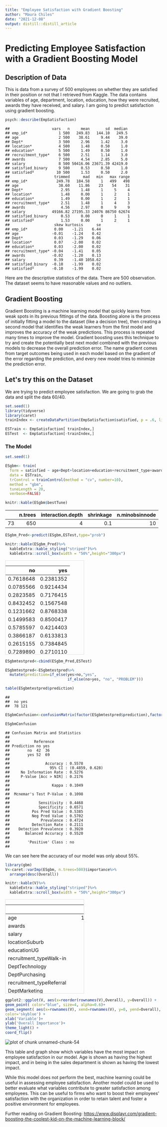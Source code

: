 ```yaml
---
title: "Employee Satisfaction with Gradient Boosting"
author: "Maura Chiles"
date: "2021-12-08"
output: distill::distill_article
---
```




# Predicting Employee Satisfaction with a Gradient Boosting Model

## Description of Data

This is data from a survey of 500 employees on whether they are satisfied in their position or not that I retrieved from Kaggle. The data contains variables of age, department, location, education, how they were recruited, awards they have received, and salary. I am going to predict satisfaction using gradient boosting.



```r
psych::describe(EmpSatisfaction)
```

```
##                   vars   n     mean       sd  median
## emp_id*              1 500   249.83   144.10   249.5
## age                  2 500    38.61     9.44    39.0
## Dept*                3 500     2.96     1.42     3.0
## location*            4 500     1.48     0.50     1.0
## education*           5 500     1.49     0.50     1.0
## recruitment_type*    6 500     2.51     1.14     3.0
## awards               7 500     4.54     2.85     5.0
## salary               8 500 50416.06 23671.39 42419.0
## satisfied_binary     9 500     0.53     0.50     1.0
## satisfied*          10 500     1.53     0.50     2.0
##                    trimmed      mad   min   max range
## emp_id*             249.78   184.58     1   499   498
## age                  38.60    11.86    23    54    31
## Dept*                 2.95     1.48     1     5     4
## location*             1.48     0.00     1     2     1
## education*            1.49     0.00     1     2     1
## recruitment_type*     2.51     1.48     1     4     3
## awards                4.56     2.97     0     9     9
## salary            49166.82 27195.33 24076 86750 62674
## satisfied_binary      0.53     0.00     0     1     1
## satisfied*            1.53     0.00     1     2     1
##                    skew kurtosis      se
## emp_id*            0.00    -1.21    6.44
## age               -0.01    -1.24    0.42
## Dept*              0.03    -1.29    0.06
## location*          0.07    -2.00    0.02
## education*         0.03    -2.00    0.02
## recruitment_type* -0.04    -1.41    0.05
## awards            -0.02    -1.20    0.13
## salary             0.39    -1.40 1058.62
## satisfied_binary  -0.10    -1.99    0.02
## satisfied*        -0.10    -1.99    0.02
```

Here are the descriptive statistics of the data. There are 500 observation. The dataset seems to have reasonable values and no outliers.

## Gradient Boosting

Gradient Boosting is a machine learning model that quickly learns from weak spots in its previous fittings of the data. Boosting alone is the process of initially fitting a model to the dataset (like a decision tree), then creating a second model that identifies the weak learners from the first model and improves the accuracy of the weak predictions. This process is repeated many times to improve the model. Gradient boosting uses this technique to try and create the potentially best next model combined with the previous models to decrease the overall prediction error. The name gradient comes from target outcomes being used in each model based on the gradient of the error regarding the prediction, and every new model tries to minimize the prediction error.


## Let's try this on the Dataset

We are trying to predict employee satisfaction. We are going to grab the data and split the data 60/40. 


```r
set.seed(1)
library(tidyverse)
library(caret)
trainIndex <- createDataPartition(EmpSatisfaction$satisfied, p = .6, list = FALSE, times = 1)
```


```r
ESTrain <- EmpSatisfaction[ trainIndex,]
ESTest  <- EmpSatisfaction[-trainIndex,]
```

### The Model


```r
set.seed(1)

ESgbm<- train(
  form = satisfied ~ age+Dept+location+education+recruitment_type+awards+salary,
  data = ESTrain,
  trControl = trainControl(method = "cv", number=10),
  method = "gbm",
  tuneLength = 20,
  verbose=FALSE)

knitr::kable(ESgbm$bestTune)
```

<table>
 <thead>
  <tr>
   <th style="text-align:left;">   </th>
   <th style="text-align:right;"> n.trees </th>
   <th style="text-align:right;"> interaction.depth </th>
   <th style="text-align:right;"> shrinkage </th>
   <th style="text-align:right;"> n.minobsinnode </th>
  </tr>
 </thead>
<tbody>
  <tr>
   <td style="text-align:left;"> 73 </td>
   <td style="text-align:right;"> 650 </td>
   <td style="text-align:right;"> 4 </td>
   <td style="text-align:right;"> 0.1 </td>
   <td style="text-align:right;"> 10 </td>
  </tr>
</tbody>
</table>


```r
ESgbm_Pred<-predict(ESgbm,ESTest,type="prob")

knitr::kable(ESgbm_Pred)%>%
  kableExtra::kable_styling("striped")%>%
  kableExtra::scroll_box(width = "50%",height="300px")
```

<div style="border: 1px solid #ddd; padding: 0px; overflow-y: scroll; height:300px; overflow-x: scroll; width:50%; "><table class="table table-striped" style="margin-left: auto; margin-right: auto;">
 <thead>
  <tr>
   <th style="text-align:right;position: sticky; top:0; background-color: #FFFFFF;"> no </th>
   <th style="text-align:right;position: sticky; top:0; background-color: #FFFFFF;"> yes </th>
  </tr>
 </thead>
<tbody>
  <tr>
   <td style="text-align:right;"> 0.7618648 </td>
   <td style="text-align:right;"> 0.2381352 </td>
  </tr>
  <tr>
   <td style="text-align:right;"> 0.0785566 </td>
   <td style="text-align:right;"> 0.9214434 </td>
  </tr>
  <tr>
   <td style="text-align:right;"> 0.2823585 </td>
   <td style="text-align:right;"> 0.7176415 </td>
  </tr>
  <tr>
   <td style="text-align:right;"> 0.8432452 </td>
   <td style="text-align:right;"> 0.1567548 </td>
  </tr>
  <tr>
   <td style="text-align:right;"> 0.1231662 </td>
   <td style="text-align:right;"> 0.8768338 </td>
  </tr>
  <tr>
   <td style="text-align:right;"> 0.1499583 </td>
   <td style="text-align:right;"> 0.8500417 </td>
  </tr>
  <tr>
   <td style="text-align:right;"> 0.5785597 </td>
   <td style="text-align:right;"> 0.4214403 </td>
  </tr>
  <tr>
   <td style="text-align:right;"> 0.3866187 </td>
   <td style="text-align:right;"> 0.6133813 </td>
  </tr>
  <tr>
   <td style="text-align:right;"> 0.2615155 </td>
   <td style="text-align:right;"> 0.7384845 </td>
  </tr>
  <tr>
   <td style="text-align:right;"> 0.7289890 </td>
   <td style="text-align:right;"> 0.2710110 </td>
  </tr>
  <tr>
   <td style="text-align:right;"> 0.3277814 </td>
   <td style="text-align:right;"> 0.6722186 </td>
  </tr>
  <tr>
   <td style="text-align:right;"> 0.6853445 </td>
   <td style="text-align:right;"> 0.3146555 </td>
  </tr>
  <tr>
   <td style="text-align:right;"> 0.9268536 </td>
   <td style="text-align:right;"> 0.0731464 </td>
  </tr>
  <tr>
   <td style="text-align:right;"> 0.3133552 </td>
   <td style="text-align:right;"> 0.6866448 </td>
  </tr>
  <tr>
   <td style="text-align:right;"> 0.6768807 </td>
   <td style="text-align:right;"> 0.3231193 </td>
  </tr>
  <tr>
   <td style="text-align:right;"> 0.3767504 </td>
   <td style="text-align:right;"> 0.6232496 </td>
  </tr>
  <tr>
   <td style="text-align:right;"> 0.4255515 </td>
   <td style="text-align:right;"> 0.5744485 </td>
  </tr>
  <tr>
   <td style="text-align:right;"> 0.0883748 </td>
   <td style="text-align:right;"> 0.9116252 </td>
  </tr>
  <tr>
   <td style="text-align:right;"> 0.6688908 </td>
   <td style="text-align:right;"> 0.3311092 </td>
  </tr>
  <tr>
   <td style="text-align:right;"> 0.0768517 </td>
   <td style="text-align:right;"> 0.9231483 </td>
  </tr>
  <tr>
   <td style="text-align:right;"> 0.7788126 </td>
   <td style="text-align:right;"> 0.2211874 </td>
  </tr>
  <tr>
   <td style="text-align:right;"> 0.1170327 </td>
   <td style="text-align:right;"> 0.8829673 </td>
  </tr>
  <tr>
   <td style="text-align:right;"> 0.0269023 </td>
   <td style="text-align:right;"> 0.9730977 </td>
  </tr>
  <tr>
   <td style="text-align:right;"> 0.9633788 </td>
   <td style="text-align:right;"> 0.0366212 </td>
  </tr>
  <tr>
   <td style="text-align:right;"> 0.4401132 </td>
   <td style="text-align:right;"> 0.5598868 </td>
  </tr>
  <tr>
   <td style="text-align:right;"> 0.1032420 </td>
   <td style="text-align:right;"> 0.8967580 </td>
  </tr>
  <tr>
   <td style="text-align:right;"> 0.9832773 </td>
   <td style="text-align:right;"> 0.0167227 </td>
  </tr>
  <tr>
   <td style="text-align:right;"> 0.5886693 </td>
   <td style="text-align:right;"> 0.4113307 </td>
  </tr>
  <tr>
   <td style="text-align:right;"> 0.4187662 </td>
   <td style="text-align:right;"> 0.5812338 </td>
  </tr>
  <tr>
   <td style="text-align:right;"> 0.7889876 </td>
   <td style="text-align:right;"> 0.2110124 </td>
  </tr>
  <tr>
   <td style="text-align:right;"> 0.4366751 </td>
   <td style="text-align:right;"> 0.5633249 </td>
  </tr>
  <tr>
   <td style="text-align:right;"> 0.4177204 </td>
   <td style="text-align:right;"> 0.5822796 </td>
  </tr>
  <tr>
   <td style="text-align:right;"> 0.2919550 </td>
   <td style="text-align:right;"> 0.7080450 </td>
  </tr>
  <tr>
   <td style="text-align:right;"> 0.0287287 </td>
   <td style="text-align:right;"> 0.9712713 </td>
  </tr>
  <tr>
   <td style="text-align:right;"> 0.9278537 </td>
   <td style="text-align:right;"> 0.0721463 </td>
  </tr>
  <tr>
   <td style="text-align:right;"> 0.8934762 </td>
   <td style="text-align:right;"> 0.1065238 </td>
  </tr>
  <tr>
   <td style="text-align:right;"> 0.9120882 </td>
   <td style="text-align:right;"> 0.0879118 </td>
  </tr>
  <tr>
   <td style="text-align:right;"> 0.8550905 </td>
   <td style="text-align:right;"> 0.1449095 </td>
  </tr>
  <tr>
   <td style="text-align:right;"> 0.3238016 </td>
   <td style="text-align:right;"> 0.6761984 </td>
  </tr>
  <tr>
   <td style="text-align:right;"> 0.1226285 </td>
   <td style="text-align:right;"> 0.8773715 </td>
  </tr>
  <tr>
   <td style="text-align:right;"> 0.6892855 </td>
   <td style="text-align:right;"> 0.3107145 </td>
  </tr>
  <tr>
   <td style="text-align:right;"> 0.4988494 </td>
   <td style="text-align:right;"> 0.5011506 </td>
  </tr>
  <tr>
   <td style="text-align:right;"> 0.5481017 </td>
   <td style="text-align:right;"> 0.4518983 </td>
  </tr>
  <tr>
   <td style="text-align:right;"> 0.4345854 </td>
   <td style="text-align:right;"> 0.5654146 </td>
  </tr>
  <tr>
   <td style="text-align:right;"> 0.5539465 </td>
   <td style="text-align:right;"> 0.4460535 </td>
  </tr>
  <tr>
   <td style="text-align:right;"> 0.1580162 </td>
   <td style="text-align:right;"> 0.8419838 </td>
  </tr>
  <tr>
   <td style="text-align:right;"> 0.2131466 </td>
   <td style="text-align:right;"> 0.7868534 </td>
  </tr>
  <tr>
   <td style="text-align:right;"> 0.9134534 </td>
   <td style="text-align:right;"> 0.0865466 </td>
  </tr>
  <tr>
   <td style="text-align:right;"> 0.2455100 </td>
   <td style="text-align:right;"> 0.7544900 </td>
  </tr>
  <tr>
   <td style="text-align:right;"> 0.2625947 </td>
   <td style="text-align:right;"> 0.7374053 </td>
  </tr>
  <tr>
   <td style="text-align:right;"> 0.1534828 </td>
   <td style="text-align:right;"> 0.8465172 </td>
  </tr>
  <tr>
   <td style="text-align:right;"> 0.7504757 </td>
   <td style="text-align:right;"> 0.2495243 </td>
  </tr>
  <tr>
   <td style="text-align:right;"> 0.2760898 </td>
   <td style="text-align:right;"> 0.7239102 </td>
  </tr>
  <tr>
   <td style="text-align:right;"> 0.0858180 </td>
   <td style="text-align:right;"> 0.9141820 </td>
  </tr>
  <tr>
   <td style="text-align:right;"> 0.7204301 </td>
   <td style="text-align:right;"> 0.2795699 </td>
  </tr>
  <tr>
   <td style="text-align:right;"> 0.3131688 </td>
   <td style="text-align:right;"> 0.6868312 </td>
  </tr>
  <tr>
   <td style="text-align:right;"> 0.4880263 </td>
   <td style="text-align:right;"> 0.5119737 </td>
  </tr>
  <tr>
   <td style="text-align:right;"> 0.7964236 </td>
   <td style="text-align:right;"> 0.2035764 </td>
  </tr>
  <tr>
   <td style="text-align:right;"> 0.8313312 </td>
   <td style="text-align:right;"> 0.1686688 </td>
  </tr>
  <tr>
   <td style="text-align:right;"> 0.0369226 </td>
   <td style="text-align:right;"> 0.9630774 </td>
  </tr>
  <tr>
   <td style="text-align:right;"> 0.1377333 </td>
   <td style="text-align:right;"> 0.8622667 </td>
  </tr>
  <tr>
   <td style="text-align:right;"> 0.9711728 </td>
   <td style="text-align:right;"> 0.0288272 </td>
  </tr>
  <tr>
   <td style="text-align:right;"> 0.1941866 </td>
   <td style="text-align:right;"> 0.8058134 </td>
  </tr>
  <tr>
   <td style="text-align:right;"> 0.1830170 </td>
   <td style="text-align:right;"> 0.8169830 </td>
  </tr>
  <tr>
   <td style="text-align:right;"> 0.6954657 </td>
   <td style="text-align:right;"> 0.3045343 </td>
  </tr>
  <tr>
   <td style="text-align:right;"> 0.3920248 </td>
   <td style="text-align:right;"> 0.6079752 </td>
  </tr>
  <tr>
   <td style="text-align:right;"> 0.2281067 </td>
   <td style="text-align:right;"> 0.7718933 </td>
  </tr>
  <tr>
   <td style="text-align:right;"> 0.8061435 </td>
   <td style="text-align:right;"> 0.1938565 </td>
  </tr>
  <tr>
   <td style="text-align:right;"> 0.3208200 </td>
   <td style="text-align:right;"> 0.6791800 </td>
  </tr>
  <tr>
   <td style="text-align:right;"> 0.8968024 </td>
   <td style="text-align:right;"> 0.1031976 </td>
  </tr>
  <tr>
   <td style="text-align:right;"> 0.3911769 </td>
   <td style="text-align:right;"> 0.6088231 </td>
  </tr>
  <tr>
   <td style="text-align:right;"> 0.6694396 </td>
   <td style="text-align:right;"> 0.3305604 </td>
  </tr>
  <tr>
   <td style="text-align:right;"> 0.2885501 </td>
   <td style="text-align:right;"> 0.7114499 </td>
  </tr>
  <tr>
   <td style="text-align:right;"> 0.0122471 </td>
   <td style="text-align:right;"> 0.9877529 </td>
  </tr>
  <tr>
   <td style="text-align:right;"> 0.1163562 </td>
   <td style="text-align:right;"> 0.8836438 </td>
  </tr>
  <tr>
   <td style="text-align:right;"> 0.1799201 </td>
   <td style="text-align:right;"> 0.8200799 </td>
  </tr>
  <tr>
   <td style="text-align:right;"> 0.0701597 </td>
   <td style="text-align:right;"> 0.9298403 </td>
  </tr>
  <tr>
   <td style="text-align:right;"> 0.1561636 </td>
   <td style="text-align:right;"> 0.8438364 </td>
  </tr>
  <tr>
   <td style="text-align:right;"> 0.2148212 </td>
   <td style="text-align:right;"> 0.7851788 </td>
  </tr>
  <tr>
   <td style="text-align:right;"> 0.4522923 </td>
   <td style="text-align:right;"> 0.5477077 </td>
  </tr>
  <tr>
   <td style="text-align:right;"> 0.0461916 </td>
   <td style="text-align:right;"> 0.9538084 </td>
  </tr>
  <tr>
   <td style="text-align:right;"> 0.3205699 </td>
   <td style="text-align:right;"> 0.6794301 </td>
  </tr>
  <tr>
   <td style="text-align:right;"> 0.6707340 </td>
   <td style="text-align:right;"> 0.3292660 </td>
  </tr>
  <tr>
   <td style="text-align:right;"> 0.4573617 </td>
   <td style="text-align:right;"> 0.5426383 </td>
  </tr>
  <tr>
   <td style="text-align:right;"> 0.9932923 </td>
   <td style="text-align:right;"> 0.0067077 </td>
  </tr>
  <tr>
   <td style="text-align:right;"> 0.5070539 </td>
   <td style="text-align:right;"> 0.4929461 </td>
  </tr>
  <tr>
   <td style="text-align:right;"> 0.4897388 </td>
   <td style="text-align:right;"> 0.5102612 </td>
  </tr>
  <tr>
   <td style="text-align:right;"> 0.9504219 </td>
   <td style="text-align:right;"> 0.0495781 </td>
  </tr>
  <tr>
   <td style="text-align:right;"> 0.4114004 </td>
   <td style="text-align:right;"> 0.5885996 </td>
  </tr>
  <tr>
   <td style="text-align:right;"> 0.7495928 </td>
   <td style="text-align:right;"> 0.2504072 </td>
  </tr>
  <tr>
   <td style="text-align:right;"> 0.0527940 </td>
   <td style="text-align:right;"> 0.9472060 </td>
  </tr>
  <tr>
   <td style="text-align:right;"> 0.0378415 </td>
   <td style="text-align:right;"> 0.9621585 </td>
  </tr>
  <tr>
   <td style="text-align:right;"> 0.6144680 </td>
   <td style="text-align:right;"> 0.3855320 </td>
  </tr>
  <tr>
   <td style="text-align:right;"> 0.0174678 </td>
   <td style="text-align:right;"> 0.9825322 </td>
  </tr>
  <tr>
   <td style="text-align:right;"> 0.1063679 </td>
   <td style="text-align:right;"> 0.8936321 </td>
  </tr>
  <tr>
   <td style="text-align:right;"> 0.4462840 </td>
   <td style="text-align:right;"> 0.5537160 </td>
  </tr>
  <tr>
   <td style="text-align:right;"> 0.1640101 </td>
   <td style="text-align:right;"> 0.8359899 </td>
  </tr>
  <tr>
   <td style="text-align:right;"> 0.0780482 </td>
   <td style="text-align:right;"> 0.9219518 </td>
  </tr>
  <tr>
   <td style="text-align:right;"> 0.3094997 </td>
   <td style="text-align:right;"> 0.6905003 </td>
  </tr>
  <tr>
   <td style="text-align:right;"> 0.7832169 </td>
   <td style="text-align:right;"> 0.2167831 </td>
  </tr>
  <tr>
   <td style="text-align:right;"> 0.0652456 </td>
   <td style="text-align:right;"> 0.9347544 </td>
  </tr>
  <tr>
   <td style="text-align:right;"> 0.3360782 </td>
   <td style="text-align:right;"> 0.6639218 </td>
  </tr>
  <tr>
   <td style="text-align:right;"> 0.0779567 </td>
   <td style="text-align:right;"> 0.9220433 </td>
  </tr>
  <tr>
   <td style="text-align:right;"> 0.1551301 </td>
   <td style="text-align:right;"> 0.8448699 </td>
  </tr>
  <tr>
   <td style="text-align:right;"> 0.8983173 </td>
   <td style="text-align:right;"> 0.1016827 </td>
  </tr>
  <tr>
   <td style="text-align:right;"> 0.0899284 </td>
   <td style="text-align:right;"> 0.9100716 </td>
  </tr>
  <tr>
   <td style="text-align:right;"> 0.9076199 </td>
   <td style="text-align:right;"> 0.0923801 </td>
  </tr>
  <tr>
   <td style="text-align:right;"> 0.0714790 </td>
   <td style="text-align:right;"> 0.9285210 </td>
  </tr>
  <tr>
   <td style="text-align:right;"> 0.4002066 </td>
   <td style="text-align:right;"> 0.5997934 </td>
  </tr>
  <tr>
   <td style="text-align:right;"> 0.8224325 </td>
   <td style="text-align:right;"> 0.1775675 </td>
  </tr>
  <tr>
   <td style="text-align:right;"> 0.7509628 </td>
   <td style="text-align:right;"> 0.2490372 </td>
  </tr>
  <tr>
   <td style="text-align:right;"> 0.5781089 </td>
   <td style="text-align:right;"> 0.4218911 </td>
  </tr>
  <tr>
   <td style="text-align:right;"> 0.2261887 </td>
   <td style="text-align:right;"> 0.7738113 </td>
  </tr>
  <tr>
   <td style="text-align:right;"> 0.0308015 </td>
   <td style="text-align:right;"> 0.9691985 </td>
  </tr>
  <tr>
   <td style="text-align:right;"> 0.9423730 </td>
   <td style="text-align:right;"> 0.0576270 </td>
  </tr>
  <tr>
   <td style="text-align:right;"> 0.0598248 </td>
   <td style="text-align:right;"> 0.9401752 </td>
  </tr>
  <tr>
   <td style="text-align:right;"> 0.9106635 </td>
   <td style="text-align:right;"> 0.0893365 </td>
  </tr>
  <tr>
   <td style="text-align:right;"> 0.0443477 </td>
   <td style="text-align:right;"> 0.9556523 </td>
  </tr>
  <tr>
   <td style="text-align:right;"> 0.1040396 </td>
   <td style="text-align:right;"> 0.8959604 </td>
  </tr>
  <tr>
   <td style="text-align:right;"> 0.8495030 </td>
   <td style="text-align:right;"> 0.1504970 </td>
  </tr>
  <tr>
   <td style="text-align:right;"> 0.8019482 </td>
   <td style="text-align:right;"> 0.1980518 </td>
  </tr>
  <tr>
   <td style="text-align:right;"> 0.2352023 </td>
   <td style="text-align:right;"> 0.7647977 </td>
  </tr>
  <tr>
   <td style="text-align:right;"> 0.1877429 </td>
   <td style="text-align:right;"> 0.8122571 </td>
  </tr>
  <tr>
   <td style="text-align:right;"> 0.3620472 </td>
   <td style="text-align:right;"> 0.6379528 </td>
  </tr>
  <tr>
   <td style="text-align:right;"> 0.0589836 </td>
   <td style="text-align:right;"> 0.9410164 </td>
  </tr>
  <tr>
   <td style="text-align:right;"> 0.3445870 </td>
   <td style="text-align:right;"> 0.6554130 </td>
  </tr>
  <tr>
   <td style="text-align:right;"> 0.6040296 </td>
   <td style="text-align:right;"> 0.3959704 </td>
  </tr>
  <tr>
   <td style="text-align:right;"> 0.7918178 </td>
   <td style="text-align:right;"> 0.2081822 </td>
  </tr>
  <tr>
   <td style="text-align:right;"> 0.9649594 </td>
   <td style="text-align:right;"> 0.0350406 </td>
  </tr>
  <tr>
   <td style="text-align:right;"> 0.0712240 </td>
   <td style="text-align:right;"> 0.9287760 </td>
  </tr>
  <tr>
   <td style="text-align:right;"> 0.0595781 </td>
   <td style="text-align:right;"> 0.9404219 </td>
  </tr>
  <tr>
   <td style="text-align:right;"> 0.9118608 </td>
   <td style="text-align:right;"> 0.0881392 </td>
  </tr>
  <tr>
   <td style="text-align:right;"> 0.0793940 </td>
   <td style="text-align:right;"> 0.9206060 </td>
  </tr>
  <tr>
   <td style="text-align:right;"> 0.8202398 </td>
   <td style="text-align:right;"> 0.1797602 </td>
  </tr>
  <tr>
   <td style="text-align:right;"> 0.1930464 </td>
   <td style="text-align:right;"> 0.8069536 </td>
  </tr>
  <tr>
   <td style="text-align:right;"> 0.6795295 </td>
   <td style="text-align:right;"> 0.3204705 </td>
  </tr>
  <tr>
   <td style="text-align:right;"> 0.3233729 </td>
   <td style="text-align:right;"> 0.6766271 </td>
  </tr>
  <tr>
   <td style="text-align:right;"> 0.9246017 </td>
   <td style="text-align:right;"> 0.0753983 </td>
  </tr>
  <tr>
   <td style="text-align:right;"> 0.7193954 </td>
   <td style="text-align:right;"> 0.2806046 </td>
  </tr>
  <tr>
   <td style="text-align:right;"> 0.0599086 </td>
   <td style="text-align:right;"> 0.9400914 </td>
  </tr>
  <tr>
   <td style="text-align:right;"> 0.1394551 </td>
   <td style="text-align:right;"> 0.8605449 </td>
  </tr>
  <tr>
   <td style="text-align:right;"> 0.4093249 </td>
   <td style="text-align:right;"> 0.5906751 </td>
  </tr>
  <tr>
   <td style="text-align:right;"> 0.2415742 </td>
   <td style="text-align:right;"> 0.7584258 </td>
  </tr>
  <tr>
   <td style="text-align:right;"> 0.3704875 </td>
   <td style="text-align:right;"> 0.6295125 </td>
  </tr>
  <tr>
   <td style="text-align:right;"> 0.6188203 </td>
   <td style="text-align:right;"> 0.3811797 </td>
  </tr>
  <tr>
   <td style="text-align:right;"> 0.9028347 </td>
   <td style="text-align:right;"> 0.0971653 </td>
  </tr>
  <tr>
   <td style="text-align:right;"> 0.3450860 </td>
   <td style="text-align:right;"> 0.6549140 </td>
  </tr>
  <tr>
   <td style="text-align:right;"> 0.1100873 </td>
   <td style="text-align:right;"> 0.8899127 </td>
  </tr>
  <tr>
   <td style="text-align:right;"> 0.3598674 </td>
   <td style="text-align:right;"> 0.6401326 </td>
  </tr>
  <tr>
   <td style="text-align:right;"> 0.3830889 </td>
   <td style="text-align:right;"> 0.6169111 </td>
  </tr>
  <tr>
   <td style="text-align:right;"> 0.3662811 </td>
   <td style="text-align:right;"> 0.6337189 </td>
  </tr>
  <tr>
   <td style="text-align:right;"> 0.0763589 </td>
   <td style="text-align:right;"> 0.9236411 </td>
  </tr>
  <tr>
   <td style="text-align:right;"> 0.0622508 </td>
   <td style="text-align:right;"> 0.9377492 </td>
  </tr>
  <tr>
   <td style="text-align:right;"> 0.9941658 </td>
   <td style="text-align:right;"> 0.0058342 </td>
  </tr>
  <tr>
   <td style="text-align:right;"> 0.6874389 </td>
   <td style="text-align:right;"> 0.3125611 </td>
  </tr>
  <tr>
   <td style="text-align:right;"> 0.7078281 </td>
   <td style="text-align:right;"> 0.2921719 </td>
  </tr>
  <tr>
   <td style="text-align:right;"> 0.4038449 </td>
   <td style="text-align:right;"> 0.5961551 </td>
  </tr>
  <tr>
   <td style="text-align:right;"> 0.6459056 </td>
   <td style="text-align:right;"> 0.3540944 </td>
  </tr>
  <tr>
   <td style="text-align:right;"> 0.5863081 </td>
   <td style="text-align:right;"> 0.4136919 </td>
  </tr>
  <tr>
   <td style="text-align:right;"> 0.4600120 </td>
   <td style="text-align:right;"> 0.5399880 </td>
  </tr>
  <tr>
   <td style="text-align:right;"> 0.1242204 </td>
   <td style="text-align:right;"> 0.8757796 </td>
  </tr>
  <tr>
   <td style="text-align:right;"> 0.0208783 </td>
   <td style="text-align:right;"> 0.9791217 </td>
  </tr>
  <tr>
   <td style="text-align:right;"> 0.6561747 </td>
   <td style="text-align:right;"> 0.3438253 </td>
  </tr>
  <tr>
   <td style="text-align:right;"> 0.8347069 </td>
   <td style="text-align:right;"> 0.1652931 </td>
  </tr>
  <tr>
   <td style="text-align:right;"> 0.9895497 </td>
   <td style="text-align:right;"> 0.0104503 </td>
  </tr>
  <tr>
   <td style="text-align:right;"> 0.5568241 </td>
   <td style="text-align:right;"> 0.4431759 </td>
  </tr>
  <tr>
   <td style="text-align:right;"> 0.6091990 </td>
   <td style="text-align:right;"> 0.3908010 </td>
  </tr>
  <tr>
   <td style="text-align:right;"> 0.5420164 </td>
   <td style="text-align:right;"> 0.4579836 </td>
  </tr>
  <tr>
   <td style="text-align:right;"> 0.2412880 </td>
   <td style="text-align:right;"> 0.7587120 </td>
  </tr>
  <tr>
   <td style="text-align:right;"> 0.5341223 </td>
   <td style="text-align:right;"> 0.4658777 </td>
  </tr>
  <tr>
   <td style="text-align:right;"> 0.3806185 </td>
   <td style="text-align:right;"> 0.6193815 </td>
  </tr>
  <tr>
   <td style="text-align:right;"> 0.3479584 </td>
   <td style="text-align:right;"> 0.6520416 </td>
  </tr>
  <tr>
   <td style="text-align:right;"> 0.3409105 </td>
   <td style="text-align:right;"> 0.6590895 </td>
  </tr>
  <tr>
   <td style="text-align:right;"> 0.3556207 </td>
   <td style="text-align:right;"> 0.6443793 </td>
  </tr>
  <tr>
   <td style="text-align:right;"> 0.9274747 </td>
   <td style="text-align:right;"> 0.0725253 </td>
  </tr>
  <tr>
   <td style="text-align:right;"> 0.8663464 </td>
   <td style="text-align:right;"> 0.1336536 </td>
  </tr>
  <tr>
   <td style="text-align:right;"> 0.5438781 </td>
   <td style="text-align:right;"> 0.4561219 </td>
  </tr>
  <tr>
   <td style="text-align:right;"> 0.0548059 </td>
   <td style="text-align:right;"> 0.9451941 </td>
  </tr>
  <tr>
   <td style="text-align:right;"> 0.1291573 </td>
   <td style="text-align:right;"> 0.8708427 </td>
  </tr>
  <tr>
   <td style="text-align:right;"> 0.1352148 </td>
   <td style="text-align:right;"> 0.8647852 </td>
  </tr>
  <tr>
   <td style="text-align:right;"> 0.5188760 </td>
   <td style="text-align:right;"> 0.4811240 </td>
  </tr>
  <tr>
   <td style="text-align:right;"> 0.5090612 </td>
   <td style="text-align:right;"> 0.4909388 </td>
  </tr>
  <tr>
   <td style="text-align:right;"> 0.2443755 </td>
   <td style="text-align:right;"> 0.7556245 </td>
  </tr>
  <tr>
   <td style="text-align:right;"> 0.1207694 </td>
   <td style="text-align:right;"> 0.8792306 </td>
  </tr>
  <tr>
   <td style="text-align:right;"> 0.0558546 </td>
   <td style="text-align:right;"> 0.9441454 </td>
  </tr>
  <tr>
   <td style="text-align:right;"> 0.9552084 </td>
   <td style="text-align:right;"> 0.0447916 </td>
  </tr>
  <tr>
   <td style="text-align:right;"> 0.2865731 </td>
   <td style="text-align:right;"> 0.7134269 </td>
  </tr>
  <tr>
   <td style="text-align:right;"> 0.1525540 </td>
   <td style="text-align:right;"> 0.8474460 </td>
  </tr>
  <tr>
   <td style="text-align:right;"> 0.5615094 </td>
   <td style="text-align:right;"> 0.4384906 </td>
  </tr>
  <tr>
   <td style="text-align:right;"> 0.0603066 </td>
   <td style="text-align:right;"> 0.9396934 </td>
  </tr>
  <tr>
   <td style="text-align:right;"> 0.3405357 </td>
   <td style="text-align:right;"> 0.6594643 </td>
  </tr>
  <tr>
   <td style="text-align:right;"> 0.4680873 </td>
   <td style="text-align:right;"> 0.5319127 </td>
  </tr>
  <tr>
   <td style="text-align:right;"> 0.9116347 </td>
   <td style="text-align:right;"> 0.0883653 </td>
  </tr>
  <tr>
   <td style="text-align:right;"> 0.9108136 </td>
   <td style="text-align:right;"> 0.0891864 </td>
  </tr>
  <tr>
   <td style="text-align:right;"> 0.2936801 </td>
   <td style="text-align:right;"> 0.7063199 </td>
  </tr>
  <tr>
   <td style="text-align:right;"> 0.4909962 </td>
   <td style="text-align:right;"> 0.5090038 </td>
  </tr>
  <tr>
   <td style="text-align:right;"> 0.0369937 </td>
   <td style="text-align:right;"> 0.9630063 </td>
  </tr>
  <tr>
   <td style="text-align:right;"> 0.0559069 </td>
   <td style="text-align:right;"> 0.9440931 </td>
  </tr>
  <tr>
   <td style="text-align:right;"> 0.9858944 </td>
   <td style="text-align:right;"> 0.0141056 </td>
  </tr>
</tbody>
</table></div>


```r
ESgbmtestpred<-cbind(ESgbm_Pred,ESTest)

ESgbmtestpred<-ESgbmtestpred%>%
  mutate(prediction=if_else(yes>no,"yes",
                            if_else(no>yes, "no", "PROBLEM")))

table(ESgbmtestpred$prediction)
```

```
## 
##  no yes 
##  78 121
```



```r
ESgbmConfusion<-confusionMatrix(factor(ESgbmtestpred$prediction),factor(ESgbmtestpred$satisfied))

ESgbmConfusion
```

```
## Confusion Matrix and Statistics
## 
##           Reference
## Prediction no yes
##        no  42  36
##        yes 52  69
##                                          
##                Accuracy : 0.5578         
##                  95% CI : (0.4859, 0.628)
##     No Information Rate : 0.5276         
##     P-Value [Acc > NIR] : 0.2176         
##                                          
##                   Kappa : 0.1049         
##                                          
##  Mcnemar's Test P-Value : 0.1098         
##                                          
##             Sensitivity : 0.4468         
##             Specificity : 0.6571         
##          Pos Pred Value : 0.5385         
##          Neg Pred Value : 0.5702         
##              Prevalence : 0.4724         
##          Detection Rate : 0.2111         
##    Detection Prevalence : 0.3920         
##       Balanced Accuracy : 0.5520         
##                                          
##        'Positive' Class : no             
## 
```

We can see here the accuracy of our model was only about 55%.


```r
library(gbm)
V<-caret::varImp(ESgbm, n.trees=500)$importance%>%
  arrange(desc(Overall))

knitr::kable(V)%>%
  kableExtra::kable_styling("striped")%>%
  kableExtra::scroll_box(width = "50%",height="300px")
```

<div style="border: 1px solid #ddd; padding: 0px; overflow-y: scroll; height:300px; overflow-x: scroll; width:50%; "><table class="table table-striped" style="margin-left: auto; margin-right: auto;">
 <thead>
  <tr>
   <th style="text-align:left;position: sticky; top:0; background-color: #FFFFFF;">   </th>
   <th style="text-align:right;position: sticky; top:0; background-color: #FFFFFF;"> Overall </th>
  </tr>
 </thead>
<tbody>
  <tr>
   <td style="text-align:left;"> age </td>
   <td style="text-align:right;"> 100.000000 </td>
  </tr>
  <tr>
   <td style="text-align:left;"> awards </td>
   <td style="text-align:right;"> 60.033121 </td>
  </tr>
  <tr>
   <td style="text-align:left;"> salary </td>
   <td style="text-align:right;"> 35.363464 </td>
  </tr>
  <tr>
   <td style="text-align:left;"> locationSuburb </td>
   <td style="text-align:right;"> 10.405331 </td>
  </tr>
  <tr>
   <td style="text-align:left;"> educationUG </td>
   <td style="text-align:right;"> 8.099968 </td>
  </tr>
  <tr>
   <td style="text-align:left;"> recruitment_typeWalk-in </td>
   <td style="text-align:right;"> 7.053523 </td>
  </tr>
  <tr>
   <td style="text-align:left;"> DeptTechnology </td>
   <td style="text-align:right;"> 6.643196 </td>
  </tr>
  <tr>
   <td style="text-align:left;"> DeptPurchasing </td>
   <td style="text-align:right;"> 5.779992 </td>
  </tr>
  <tr>
   <td style="text-align:left;"> recruitment_typeReferral </td>
   <td style="text-align:right;"> 3.250836 </td>
  </tr>
  <tr>
   <td style="text-align:left;"> DeptMarketing </td>
   <td style="text-align:right;"> 2.136217 </td>
  </tr>
  <tr>
   <td style="text-align:left;"> recruitment_typeRecruitment Agency </td>
   <td style="text-align:right;"> 1.587838 </td>
  </tr>
  <tr>
   <td style="text-align:left;"> DeptSales </td>
   <td style="text-align:right;"> 0.000000 </td>
  </tr>
</tbody>
</table></div>


```r
ggplot2::ggplot(V, aes(x=reorder(rownames(V),Overall), y=Overall)) +
geom_point( color="blue", size=4, alpha=0.6)+
geom_segment( aes(x=rownames(V), xend=rownames(V), y=0, yend=Overall), 
color='skyblue') +
xlab('Variable')+
ylab('Overall Importance')+
theme_light() +
coord_flip() 
```

![plot of chunk unnamed-chunk-54](figure/unnamed-chunk-54-1.png)


This table and graph show which variables have the most impact on employee satisfaction in our model. Age is shown as having the highest impact, and in being in the sales department is shown as having the lowest impact.

While this model does not perform the best, machine learning could be useful in assessing employee satisfaction. Another model could be used to better evaluate what variables contribute to greater satisfaction among employees. This can be useful to firms who want to boost their employees' satisfaction with the organization in order to retain talent and foster a positive environment for employees.


Further reading on Gradient Boosting:
https://www.displayr.com/gradient-boosting-the-coolest-kid-on-the-machine-learning-block/

